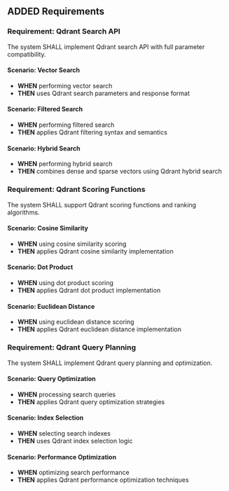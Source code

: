 ## ADDED Requirements

### Requirement: Qdrant Search API
The system SHALL implement Qdrant search API with full parameter compatibility.

#### Scenario: Vector Search
- **WHEN** performing vector search
- **THEN** uses Qdrant search parameters and response format

#### Scenario: Filtered Search
- **WHEN** performing filtered search
- **THEN** applies Qdrant filtering syntax and semantics

#### Scenario: Hybrid Search
- **WHEN** performing hybrid search
- **THEN** combines dense and sparse vectors using Qdrant hybrid search

### Requirement: Qdrant Scoring Functions
The system SHALL support Qdrant scoring functions and ranking algorithms.

#### Scenario: Cosine Similarity
- **WHEN** using cosine similarity scoring
- **THEN** applies Qdrant cosine similarity implementation

#### Scenario: Dot Product
- **WHEN** using dot product scoring
- **THEN** applies Qdrant dot product implementation

#### Scenario: Euclidean Distance
- **WHEN** using euclidean distance scoring
- **THEN** applies Qdrant euclidean distance implementation

### Requirement: Qdrant Query Planning
The system SHALL implement Qdrant query planning and optimization.

#### Scenario: Query Optimization
- **WHEN** processing search queries
- **THEN** applies Qdrant query optimization strategies

#### Scenario: Index Selection
- **WHEN** selecting search indexes
- **THEN** uses Qdrant index selection logic

#### Scenario: Performance Optimization
- **WHEN** optimizing search performance
- **THEN** applies Qdrant performance optimization techniques

